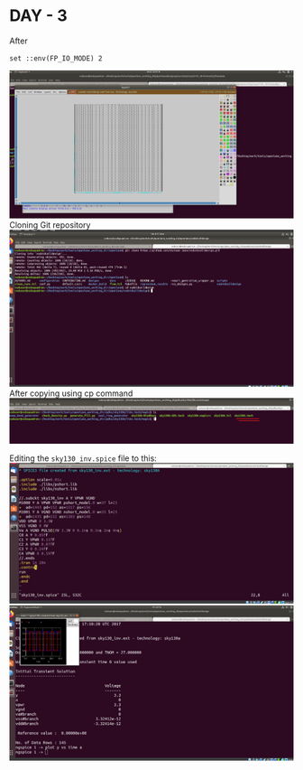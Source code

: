 # **DAY - 3**



After
```
set ::env(FP_IO_MODE) 2
```
![oops](assets/screenshots/Day-3/new_floor.png)
Cloning Git repository
![oops](assets/screenshots/Day-3/git.png)
After copying using cp command 
![oopps](assets/screenshots/Day-3/cp.png)

Editing the `sky130_inv.spice` file to this:
![oopps](assets/screenshots/Day-3/got_em.png)
![oopps](assets/screenshots/Day-3/pic.png)
